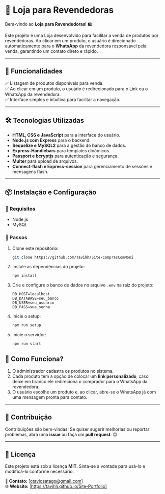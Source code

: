 # 📌 Loja para Revendedoras

Bem-vindo ao **Loja para Revendedoras**! 🛍️

Este projeto é uma Loja desenvolvido para facilitar a venda de produtos por revendedoras. Ao clicar em um produto, o usuário é direcionado automaticamente para o **WhatsApp** da revendedora responsável pela venda, garantindo um contato direto e rápido.

---

## 🚀 Funcionalidades

✅ Listagem de produtos disponíveis para venda.  
✅ Ao clicar em um produto, o usuário é redirecionado para o Link ou o WhatsApp da revendedora.  
✅ Interface simples e intuitiva para facilitar a navegação.  

---

## 🛠️ Tecnologias Utilizadas

- **HTML, CSS e JavaScript** para a interface do usuário.  
- **Node.js com Express** para o backend.  
- **Sequelize e MySQL2** para a gestão do banco de dados.  
- **Express-Handlebars** para templates dinâmicos.  
- **Passport e bcryptjs** para autenticação e segurança.  
- **Multer** para upload de arquivos.  
- **Connect-flash e Express-session** para gerenciamento de sessões e mensagens flash.  

---

## 📦 Instalação e Configuração

### 🔹 Requisitos
- Node.js  
- MySQL  

### 🔹 Passos
1. Clone este repositório:
   ```bash
   git clone https://github.com/Tavihh/Site-ComprasComMoni
   ```
2. Instale as dependências do projeto:
   ```bash
   npm install
   ```
3. Crie e configure o banco de dados no arquivo `.env` na raiz do projeto:
   ```env
   DB_HOST=localhost
   DB_DATABASE=seu_banco
   DB_USER=seu_usuario
   DB_PASS=sua_senha
   ```
4. Inicie o setup:
   ```bash
   npm run setup
   ```
5. Inicie o servidor:
   ```bash
   npm run start
   ```
## 📜 Como Funciona?
1. O administrador cadastra os produtos no sistema.  
2. Cada produto tem a opção de colocar um **link personalizado**, caso deixe em branco ele redireciona o comprador para o WhatsApp da revendedora.  
3. O usuário escolhe um produto e, ao clicar, abre-se o WhatsApp já com uma mensagem pronta para contato.  

---

## 📌 Contribuição

Contribuições são bem-vindas! Se quiser sugerir melhorias ou reportar problemas, abra uma **issue** ou faça um **pull request**. 😊

---

## 📝 Licença

Este projeto está sob a licença **MIT**. Sinta-se à vontade para usá-lo e modificá-lo conforme necessário.

📧 **Contato:** [otaviosatago@gmail.com]  
🌐 **Website:** [https://tavihh.github.io/Site-Portfolio]

